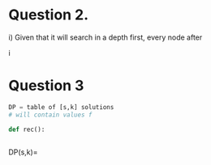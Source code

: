 # Question 2.

i) Given that it will search in a depth first, every node after

i


# Question 3
``` python
DP = table of [s,k] solutions
# will contain values f

def rec():
		
```

DP(s,k)= 